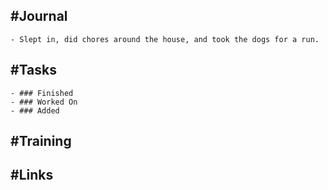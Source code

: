 ## #Journal
	- Slept in, did chores around the house, and took the dogs for a run.
## #Tasks
	- ### Finished
	- ### Worked On
	- ### Added
## #Training
## #Links